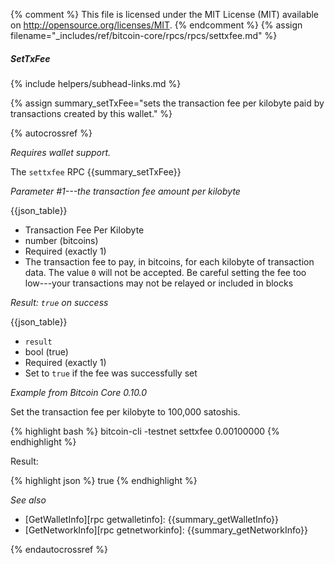 {% comment %}
This file is licensed under the MIT License (MIT) available on
http://opensource.org/licenses/MIT.
{% endcomment %}
{% assign filename="_includes/ref/bitcoin-core/rpcs/rpcs/settxfee.md" %}

##### SetTxFee
{% include helpers/subhead-links.md %}

{% assign summary_setTxFee="sets the transaction fee per kilobyte paid by transactions created by this wallet." %}

{% autocrossref %}

*Requires wallet support.*

The `settxfee` RPC {{summary_setTxFee}}

*Parameter #1---the transaction fee amount per kilobyte*

{{json_table}}

* Transaction Fee Per Kilobyte
* number (bitcoins)
* Required (exactly 1)
* The transaction fee to pay, in bitcoins, for each kilobyte of transaction data.  The value `0` will not be accepted.  Be careful setting the fee too low---your transactions may not be relayed or included in blocks

*Result: `true` on success*

{{json_table}}

* `result`
* bool (true)
* Required (exactly 1)
* Set to `true` if the fee was successfully set

*Example from Bitcoin Core 0.10.0*

Set the transaction fee per kilobyte to 100,000 satoshis.

{% highlight bash %}
bitcoin-cli -testnet settxfee 0.00100000
{% endhighlight %}

Result:

{% highlight json %}
true
{% endhighlight %}

*See also*

* [GetWalletInfo][rpc getwalletinfo]: {{summary_getWalletInfo}}
* [GetNetworkInfo][rpc getnetworkinfo]: {{summary_getNetworkInfo}}

{% endautocrossref %}
